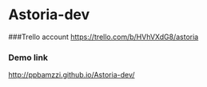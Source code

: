 # Astoria-dev
###Trello account
https://trello.com/b/HVhVXdG8/astoria

### Demo link
http://ppbamzzi.github.io/Astoria-dev/
